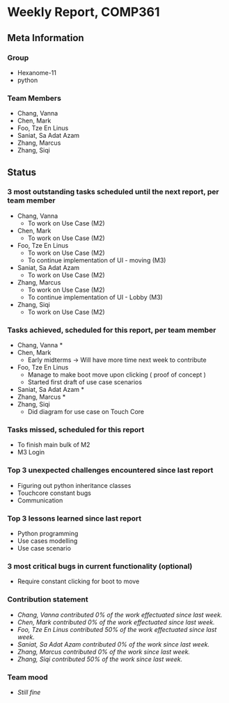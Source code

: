 # Weekly Report, COMP361

## Meta Information

### Group

 * Hexanome-11
 * python

### Team Members

 * Chang, Vanna
 * Chen, Mark
 * Foo, Tze En Linus
 * Saniat, Sa Adat Azam
 * Zhang, Marcus
 * Zhang, Siqi

## Status

### 3 most outstanding tasks scheduled until the next report, per team member

 * Chang, Vanna
	* To work on Use Case (M2) 
 * Chen, Mark
	* To work on Use Case (M2) 
 * Foo, Tze En Linus
	* To work on Use Case (M2) 
	* To continue implementation of UI - moving (M3) 
 * Saniat, Sa Adat Azam
	* To work on Use Case (M2) 
 * Zhang, Marcus
	* To work on Use Case (M2) 
	* To continue implementation of UI - Lobby (M3) 
 * Zhang, Siqi
	* To work on Use Case (M2) 

### Tasks achieved, scheduled for this report, per team member

 * Chang, Vanna
	* 
 * Chen, Mark
	* Early midterms -> Will have more time next week to contribute
 * Foo, Tze En Linus
	* Manage to make boot move upon clicking ( proof of concept )
	* Started first draft of use case scenarios
 * Saniat, Sa Adat Azam
	* 
 * Zhang, Marcus
	* 
 * Zhang, Siqi
	* Did diagram for use case on Touch Core

### Tasks missed, scheduled for this report

 * To finish main bulk of M2
 * M3 Login

### Top 3 unexpected challenges encountered since last report

 * Figuring out python inheritance classes
 * Touchcore constant bugs
 * Communication

### Top 3 lessons learned since last report

 * Python programming
 * Use cases modelling
 * Use case scenario

### 3 most critical bugs in current functionality (optional)

 * Require constant clicking for boot to move

### Contribution statement

 * *Chang, Vanna contributed 0% of the work effectuated since last week.*
 * *Chen, Mark contributed 0% of the work effectuated since last week.*
 * *Foo, Tze En Linus contributed 50% of the work effectuated since last week.*
 * *Saniat, Sa Adat Azam contributed 0% of the work since last week.*
 * *Zhang, Marcus contributed 0% of the work since last week.*
 * *Zhang, Siqi contributed 50% of the work since last week.*

### Team mood

 * *Still fine*
